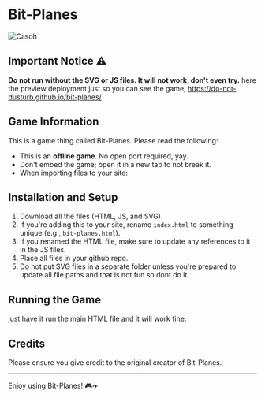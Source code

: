 # Bit-Planes

![Casoh](https://i.ytimg.com/vi/Kbpq8ZhOnYM/hqdefault.jpg)

## Important Notice ⚠️

**Do not run without the SVG or JS files. It will not work, don't even try.**
here the preview deployment just so you can see the game, https://do-not-dusturb.github.io/bit-planes/ 

## Game Information

This is a game thing called Bit-Planes. Please read the following:

- This is an **offline game**. No open port required, yay.
- Don't embed the game; open it in a new tab to not break it.
- When importing files to your site:

## Installation and Setup

1. Download all the files (HTML, JS, and SVG).
2. If you're adding this to your site, rename `index.html` to something unique (e.g., `bit-planes.html`).
3. If you renamed the HTML file, make sure to update any references to it in the JS files.
4. Place all files in your github repo.
5. Do not put SVG files in a separate folder unless you're prepared to update all file paths and that is not fun so dont do it.

## Running the Game

just have it run the main HTML file and it will work fine.

## Credits

Please ensure you give credit to the original creator of Bit-Planes.

---

Enjoy using Bit-Planes! 🎮✈️
